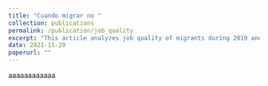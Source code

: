 ```yaml
---
title: "Cuando migrar no "
collection: publications
permalink: /publication/job_quality
excerpt: "This article analyzes job quality of migrants during 2019 and 2020. After a brief literature review a generalized ordinal logit model is used to estimate the relation between migrantory situation and characteristics with job quality"
date: 2021-11-20
paperurl: ""
---
```


aaaaaaaaaaaa